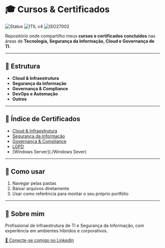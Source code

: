 # 🎓 Cursos & Certificados

![Status](https://img.shields.io/badge/Status-Ativo-brightgreen)
![ITIL v4](https://img.shields.io/badge/Certificado-ITIL%20v4-blue)
![ISO27002](https://img.shields.io/badge/Certificado-ISO%2FIEC%2027002-orange)

Repositório onde compartilho meus **cursos e certificados concluídos** nas áreas de **Tecnologia, Segurança da Informação, Cloud e Governança de TI**.

---

## 📂 Estrutura
- **Cloud & Infraestrutura**
- **Segurança da Informação**
- **Governança & Compliance**
- **DevOps e Automação**
- **Outros**

---

## 📜 Índice de Certificados
- [Cloud & Infraestrutura](./Cloud-Infrastrutura)
- [Segurança da Informação](./Seguranca)
- [Governança & Compliance](./Governanca)
- [LGPD](./LGPD)
- [Windows Server](./Windows Sever)

---

## 🚀 Como usar
1. Navegar pelas pastas  
2. Baixar arquivos diretamente  
3. Usar como referência para montar o seu próprio portfólio

---

## 📌 Sobre mim
Profissional de Infraestrutura de TI e Segurança da Informação, com experiência em ambientes híbridos e corporativos.

[🔗 Conecte-se comigo no LinkedIn](https://linkedin.com/in/seu-perfil)
